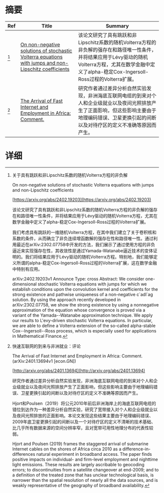 # 摘要

| Ref | Title | Summary |
| --- | --- | --- |
| [^1] | [On non-negative solutions of stochastic Volterra equations with jumps and non-Lipschitz coefficients](https://arxiv.org/abs/2402.19203) | 该论文研究了具有跳跃和非Lipschitz系数的随机Volterra方程的非负解的强存在和路径唯一性条件，并将结果应用于Lévy驱动的随机Volterra方程，尤其在数学金融中定义了alpha-稳定Cox-Ingersoll-Ross过程的Volterra扩展。 |
| [^2] | [The Arrival of Fast Internet and Employment in Africa: Comment.](http://arxiv.org/abs/2401.13694) | 研究作者通过差异分析自然实验发现，非洲海底互联网电缆的到来对个人和企业级就业以及夜间光照排放产生了正面影响，但这些影响主要由于地理编码错误、卫星更换引起的间断以及对待疗区的定义不准确等原因而产生。 |

# 详细

[^1]: 关于具有跳跃和非Lipschitz系数的随机Volterra方程的非负解

    On non-negative solutions of stochastic Volterra equations with jumps and non-Lipschitz coefficients

    [https://arxiv.org/abs/2402.19203](https://arxiv.org/abs/2402.19203)

    该论文研究了具有跳跃和非Lipschitz系数的随机Volterra方程的非负解的强存在和路径唯一性条件，并将结果应用于Lévy驱动的随机Volterra方程，尤其在数学金融中定义了alpha-稳定Cox-Ingersoll-Ross过程的Volterra扩展。

    

    我们考虑具有跳跃的一维随机Volterra方程，在其中我们建立了关于卷积核和系数的条件，从而确立了非负连续增函数解的强存在性和路径唯一性。通过利用最近在arXiv:2302.07758中开发的方法，我们展示了通过使用方程的非负逼近来实现强存在性，其收敛性是通过Yamada-Watanabe逼近技术的变体证明的。我们将结果应用于Lévy驱动的随机Volterra方程。特别地，我们能够定义所谓的alpha-稳定Cox-Ingersoll-Ross过程的Volterra扩展，这在数学金融中特别有应用。

    arXiv:2402.19203v1 Announce Type: cross  Abstract: We consider one-dimensional stochastic Volterra equations with jumps for which we establish conditions upon the convolution kernel and coefficients for the strong existence and pathwise uniqueness of a non-negative c\`adl\`ag solution. By using the approach recently developed in arXiv:2302.07758, we show the strong existence by using a nonnegative approximation of the equation whose convergence is proved via a variant of the Yamada--Watanabe approximation technique. We apply our results to L\'evy-driven stochastic Volterra equations. In particular, we are able to define a Volterra extension of the so-called alpha-stable Cox--Ingersoll--Ross process, which is especially used for applications in Mathematical Finance.
    
[^2]: 快速互联网的到来与非洲就业：评论

    The Arrival of Fast Internet and Employment in Africa: Comment. (arXiv:2401.13694v1 [econ.GN])

    [http://arxiv.org/abs/2401.13694](http://arxiv.org/abs/2401.13694)

    研究作者通过差异分析自然实验发现，非洲海底互联网电缆的到来对个人和企业级就业以及夜间光照排放产生了正面影响，但这些影响主要由于地理编码错误、卫星更换引起的间断以及对待疗区的定义不准确等原因而产生。

    

    Hjort和Poulsen（2019）将公元2010年前后非洲海岸上的海底互联网电缆的错位到达作为一种差异分析自然实验，研究了宽带接入对个人和企业级就业以及夜间光照排放的正面影响。本论文发现这些结果主要由于地理编码错误、2009年底卫星更换引起的间断以及一个对待疗区的定义不清晰的技术基础、比几乎所有数据来源的空间分辨率窄，且对宽带可用性地理分布的代表性较弱。

    Hjort and Poulsen (2019) frames the staggered arrival of submarine Internet cables on the shores of Africa circa 2010 as a difference-in-differences natural experiment in broadband access. The paper finds positive impacts on individual- and firm-level employment and nighttime light emissions. These results are largely ascribable to geocoding errors; to discontinuities from a satellite changeover at end-2009; and to a definition of the treated zone that has unclear technological basis, is narrower than the spatial resolution of nearly all the data sources, and is weakly representative of the geography of broadband availability.
    


